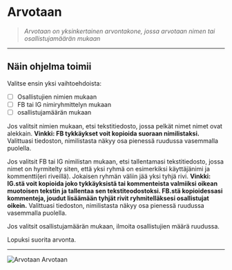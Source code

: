 # Arvotaan
>_Arvotaan on yksinkertainen arvontakone, jossa arvotaan nimen tai osallistujamäärän mukaan_
___
## Näin ohjelma toimii
Valitse ensin yksi vaihtoehdoista: 
 - [ ] Osallistujien nimien mukaan 
 - [ ] FB tai IG nimiryhmittelyn mukaan
 - [ ] osallistujamäärän mukaan
 
Jos valitsit nimien mukaan, etsi tekstitiedosto, jossa pelkät nimet nimet ovat alekkain. **Vinkki: FB tykkäykset voit kopioida suoraan nimilistaksi.** Valittuasi tiedoston, nimilistasta näkyy osa pienessä ruudussa vasemmalla puolella.
 
Jos valitsit FB tai IG nimilistan mukaan, etsi tallentamasi tekstitiedosto, jossa nimet on hyrmitelty siten, että yksi ryhmä on esimerkiksi käyttäjänimi ja kommentti(eri riveillä). Jokaisen ryhmän väliin jää yksi tyhjä rivi. **Vinkki: IG.stä voit kopioida joko tykkäyksistä tai kommenteista valmiiksi oikean muotoisen tekstin ja tallentaa sen tekstiteodostoksi. FB.stä kopioidessasi kommenteja, joudut lisäämään tyhjät rivit ryhmitelläksesi osallistujat oikein.** Valittuasi tiedoston, nimilistasta näkyy osa pienessä ruudussa vasemmalla puolella.

Jos valitsit osallistujamäärän mukaan, ilmoita osallistujien määrä ruudussa.

Lopuksi suorita arvonta.
___

![Arvotaan](https://github.com/HeidiKeskitalo2020/Arvotaan/blob/master/Arvontakone/Arvotaan.png=100)
Arvotaan

